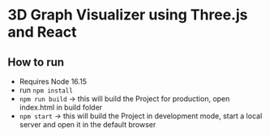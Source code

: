 # 3D Graph Visualizer using Three.js and React

## How to run

- Requires Node 16.15
- run ```npm install```
- ```npm run build``` -> this will build the Project for production, open index.html in build folder
- ```npm start``` -> this will build the Project in development mode, start a local server and open it in the default browser